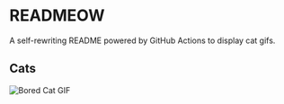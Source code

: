 # READMEOW

A self-rewriting README powered by GitHub Actions to display cat gifs.

## Cats

![Bored Cat GIF](https://media3.giphy.com/media/v1.Y2lkPTlhY2QwMmRhZjByMHkwMXlnOG11ejBwYWgwYjlqajRtMnkyam9naTFvd2xvZ2o1dyZlcD12MV9naWZzX3NlYXJjaCZjdD1n/mlvseq9yvZhba/200.gif)
